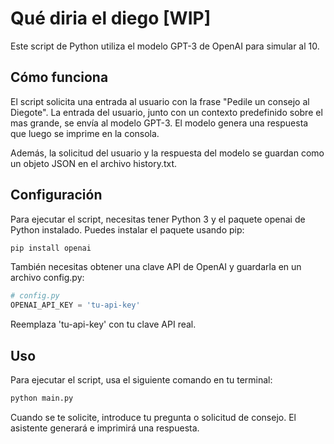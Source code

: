 # Qué diria el diego [WIP]
Este script de Python utiliza el modelo GPT-3 de OpenAI para simular al 10.

## Cómo funciona

El script solicita una entrada al usuario con la frase "Pedile un consejo al Diegote". La entrada del usuario, junto con un contexto predefinido sobre el mas grande, se envía al modelo GPT-3. El modelo genera una respuesta que luego se imprime en la consola.

Además, la solicitud del usuario y la respuesta del modelo se guardan como un objeto JSON en el archivo history.txt.

## Configuración

Para ejecutar el script, necesitas tener Python 3 y el paquete openai de Python instalado. Puedes instalar el paquete usando pip:

```bash
pip install openai
```

También necesitas obtener una clave API de OpenAI y guardarla en un archivo config.py:

```python
# config.py
OPENAI_API_KEY = 'tu-api-key'
```

Reemplaza 'tu-api-key' con tu clave API real.

## Uso

Para ejecutar el script, usa el siguiente comando en tu terminal:

```bash
python main.py
```

Cuando se te solicite, introduce tu pregunta o solicitud de consejo. El asistente generará e imprimirá una respuesta.
